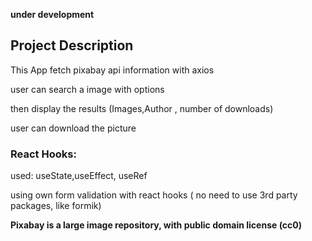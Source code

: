 **under development**

## Project Description

This App fetch pixabay api information with axios

user can search a image with options

then display the results (Images,Author , number of downloads)

user can download the picture 

### React Hooks:

used: useState,useEffect, useRef

using own form validation with react hooks ( no need to use 3rd party packages, like formik) 




**Pixabay is a large image repository, with public domain license (cc0)**
